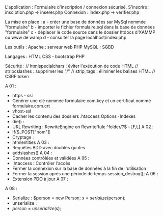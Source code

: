 L'application : Formulaire d'inscription / connexion sécurisé. 
S'inscrire : insciption.php -> inserer.php 
Connexion : index.php -> verifier.php 


La mise en place :
a - créer une base de données sur MySql nommée "formulaire"
b - importer le fichier formulaire.sql dans la base de données "formulaire"
c - déplacer le code source dans le dossier htdocs d'XAMMP ou www de wamp 
d - consulter la page localhost/index.php 

Les outils :
Apache : serveur web PHP 
MySQL : SGBD 

Langages : 
HTML 
CSS - bootstrap 
PHP 

Sécurité : 
// htmlspecialchars : éviter l'exécution de code HTML 
// stripcslashes : supprimer les "/"
// strip_tags : éliminer les balises HTML 
// CSRF token 

A 01 : 
- https - ssl 
- Générer une clé nommée formulaire.com.key et un certificat nommé formulaire.com.crt 
- vhost-ssl
- Cacher les contenu des dossiers 
.htaccess 
Options -Indexes 
- die() : 
- URL Rewriting :
RewriteEngine on
RewriteRule ^folder/?$ - [F,L]
A 02 :
- if($_POST["nom"])
- Cryptage : 
- htmlentities 
A 03 : 
- Requêtes BDD avec doubles quotes
- addslashes() 
A 04 :
- Données contrôlées et validées 
A 05 :
- .htaccess : Contrôler l'accès 
- Fermer la connexion sur la base de données à la fin de l'utilisation 
- Fermer la session après une période de temps 
session_destroy();
A 06 :
- Extension PDO à jour 
A 07 :
<!-- - <input type="hidden" name="token" value=<?php echo $_SESSION["token"]?>> 
- if ($_POST["token"] == $_SESSION["token"])  --> 
A 08 :
- Serialize :
$person = new Person;
  $s = serialize($person);
- unserialize : 
- $person = unserialize($s);



